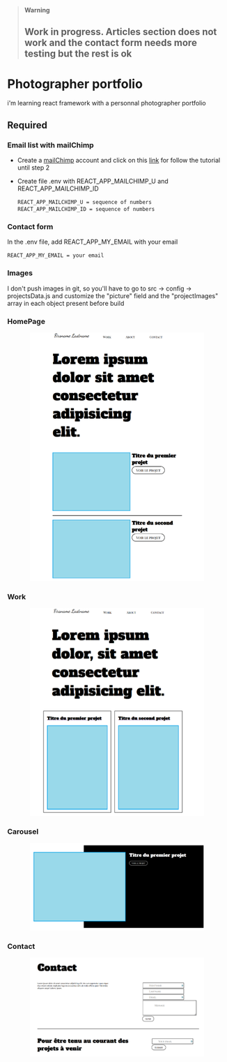> **Warning**
> ## Work in progress. Articles section does not work and the contact form needs more testing but the rest is ok 

# Photographer portfolio

i'm learning react framework with a personnal photographer portfolio

## Required

### Email list with mailChimp

<p>
<ul>
<li>

Create a [mailChimp](https://mailchimp.com/fr/) account and click on this [link](https://dev.to/gedalyakrycer/create-an-email-list-with-react-mailchimp-965) for follow the tutorial until step 2 
</li>
<li>
Create file .env with REACT_APP_MAILCHIMP_U and REACT_APP_MAILCHIMP_ID

```
REACT_APP_MAILCHIMP_U = sequence of numbers
REACT_APP_MAILCHIMP_ID = sequence of numbers
```
</li>
</ul>
</p>

### Contact form

<p>
In the .env file, add REACT_APP_MY_EMAIL with your email

```
REACT_APP_MY_EMAIL = your email
```
</p>

### Images
I don't push images in git, so you'll have to go to src -> config -> projectsData.js and customize the "picture" field and the "projectImages" array in each object present before build


### HomePage

<p align="center">
<img src="https://github.com/NicolasDewae/react_portfolio/blob/master/portfolio/public/assets/imgReadme/Home.PNG" width="400" height=auto />
</p>

### Work

<p align="center">
<img src="https://github.com/NicolasDewae/react_portfolio/blob/master/portfolio/public/assets/imgReadme/Work.PNG" width="400" height=auto />
</p>

### Carousel

<p align="center">
<img src="https://github.com/NicolasDewae/react_portfolio/blob/master/portfolio/public/assets/imgReadme/Carousel.PNG" width="400" height=auto />
</p>

### Contact

<p align="center">
<img src="https://github.com/NicolasDewae/react_portfolio/blob/master/portfolio/public/assets/imgReadme/form.PNG" width="400" height=auto />
</p>
